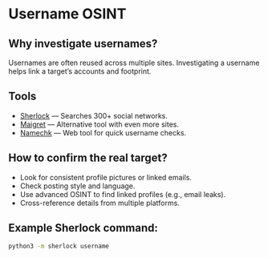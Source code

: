 # Username OSINT

## Why investigate usernames?

Usernames are often reused across multiple sites. Investigating a username helps link a target’s accounts and footprint.

## Tools

- [Sherlock](https://github.com/sherlock-project/sherlock) — Searches 300+ social networks.
- [Maigret](https://github.com/soxoj/maigret) — Alternative tool with even more sites.
- [Namechk](https://namechk.com/) — Web tool for quick username checks.

## How to confirm the real target?

- Look for consistent profile pictures or linked emails.
- Check posting style and language.
- Use advanced OSINT to find linked profiles (e.g., email leaks).
- Cross-reference details from multiple platforms.

## Example Sherlock command:

```bash
python3 -m sherlock username
